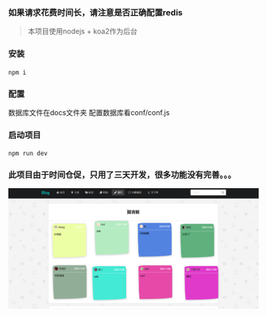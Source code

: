 ### 如果请求花费时间长，请注意是否正确配置redis
> 本项目使用nodejs + koa2作为后台
### 安装
`npm i`
### 配置
数据库文件在docs文件夹
配置数据库看conf/conf.js

### 启动项目
`npm run dev`

### 此项目由于时间仓促，只用了三天开发，很多功能没有完善。。。

![1612327554216](\docs\img\1612327554216.png)
